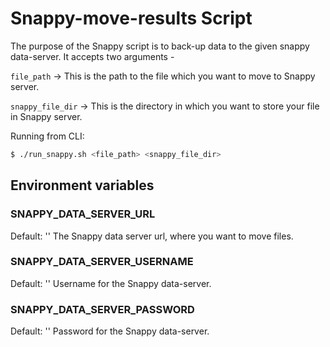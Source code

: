 # Snappy-move-results Script

The purpose of the Snappy script is to back-up data to the given
snappy data-server.
It accepts two arguments -

```file_path``` -> This is the path to the file which you want to move to Snappy server.

```snappy_file_dir``` -> This is the directory in which you want to store your file in Snappy server.

Running from CLI:

```sh
$ ./run_snappy.sh <file_path> <snappy_file_dir> 
```

## Environment variables

### SNAPPY_DATA_SERVER_URL
Default: ''
The Snappy data server url, where you want to move files.

### SNAPPY_DATA_SERVER_USERNAME
Default: ''
Username for the Snappy data-server.

### SNAPPY_DATA_SERVER_PASSWORD
Default: ''
Password for the Snappy data-server.

